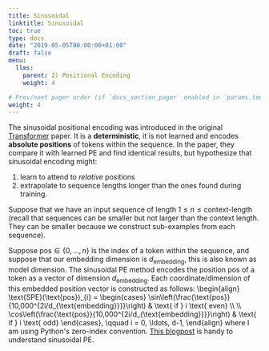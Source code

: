 ```yaml
---
title: Sinusoidal
linktitle: Sinusoidal
toc: true
type: docs
date: "2019-05-05T00:00:00+01:00"
draft: false
menu:
  llms:
    parent: 2) Positional Encoding
    weight: 4

# Prev/next pager order (if `docs_section_pager` enabled in `params.toml`)
weight: 4
---
```

The sinusoidal positional encoding was introduced in the original [Transformer](https://arxiv.org/pdf/1706.03762) paper. It is a **deterministic**, it is not learned and encodes **absolute positions** of tokens within the sequence. In the paper, they compare it with learned PE and find identical results, but hypothesize that sinusoidal encoding might:
1. learn to attend to *relative* positions
2. extrapolate to sequence lengths longer than the ones found during training.

Suppose that we have an input sequence of length $1\leq n\leq \text{context-length}$ (recall that sequences can be smaller but not larger than the context length. They can be smaller because we construct sub-examples from each sequence). 

Suppose $\text{pos}\in\{0, \ldots, n\}$ is the index of a token within the sequence, and suppose that our embedding dimension is $d_{\text{embedding}}$, this is also known as model dimension. The sinusoidal PE method encodes the position $\text{pos}$ of a token as a vector of dimension $d_{\text{embedding}}$. Each coordinate/dimension of this embedded position vector is constructed as follows:
\begin{align}
    \text{SPE}(\text{pos})_{i} = 
    \begin{cases}
        \sin\left(\frac{\text{pos}}{10\,000\^{2i/d\_{\text{embedding}}}}\right) & \text{ if } i \text{ even} \\\\
        \\\\
        \cos\left(\frac{\text{pos}}{10\,000\^{2i/d\_{\text{embedding}}}}\right) & \text{ if } i \text{ odd}
    \end{cases}, \qquad i = 0, \ldots, d-1,
\end{align}
where I am using Python's zero-index convention. [This blogpost](https://kazemnejad.com/blog/transformer_architecture_positional_encoding/) is handy to understand sinusoidal PE.



